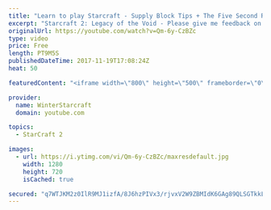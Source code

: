 ```yaml
---
title: "Learn to play Starcraft - Supply Block Tips + The Five Second Rule (Basic Guide & Tutorial)"
excerpt: "Starcraft 2: Legacy of the Void - Please give me feedback on this general video style/commentary, hopefully it helps you guys out!  Can very easily make more on different concepts if it is the right direction!  Sc2ReplayStats - http://www.sc2replaystats.com"
originalUrl: https://youtube.com/watch?v=Qm-6y-CzBZc
type: video
price: Free
length: PT9M5S
publishedDateTime: 2017-11-19T17:08:24Z
heat: 50

featuredContent: "<iframe width=\"800\" height=\"500\" frameborder=\"0\" src=\"https://www.youtube.com/embed/Qm-6y-CzBZc\" allow=\"accelerometer; autoplay; encrypted-media; gyroscope; picture-in-picture\" allowfullscreen></iframe>"

provider:
  name: WinterStarcraft
  domain: youtube.com

topics:
  - StarCraft 2

images:
  - url: https://i.ytimg.com/vi/Qm-6y-CzBZc/maxresdefault.jpg
    width: 1280
    height: 720
    isCached: true

secured: "q7WTJKM2z0IlR9MJ1izfA/8J6hzPIVx3/rjvxV2W9ZBMIdK6GAg89QLSGTkkL/EAzEhLYnxrT8v51jYHFwe5NrY2t/dt/nOrH1p3PzGfI3wHGTEN1MIpf+xb0BVr1C7XIkOd7pcYfkDHwgS9vdeeYGzp9Fwj0F2NF+n6kqndWnt1vnoCRU9caj2N1fw+c8sGKQMUjOows3rwndxjeWqQ4NDw+I0Sqa/od01PTmb3xHG1bJ5fI8jreBMyhA1V/spJrZl9zllOPjzikh+afHZ7lHFv07/wXDMejshj51P4hPZff407HnvixltCDFGMdXl9baqK0iVLR/hoQ/JiPOifwJAYHFwWnC9U80nmx6r8++C6unjmG4JJWUg2W4CGHTmdDaZqHma8WpyOjyMBIcAWZ2HLORvKNEk2SNmvqWGLv6A=;QGfpcYboiF9fzfIbN7KJlg=="
---
```


